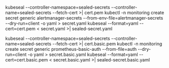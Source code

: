 kubeseal --controller-namespace=sealed-secrets --controller-name=sealed-secrets --fetch-cert >| cert.pem
kubectl -n monitoring create secret generic alertmanager-secrets --from-env-file=alertmanager-secrets --dry-run=client -o yaml > secret.yaml
kubeseal --format=yaml --cert=cert.pem < secret.yaml >| sealed-secret.yaml

kubeseal --controller-namespace=sealed-secrets --controller-name=sealed-secrets --fetch-cert >| cert.basic.pem
kubectl -n monitoring create secret generic prometheus-basic-auth --from-file=auth --dry-run=client -o yaml > secret.basic.yaml
kubeseal --format=yaml --cert=cert.basic.pem < secret.basic.yaml >| sealed-secret.basic.yaml

